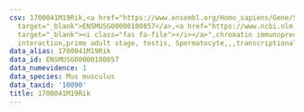 ```yaml
---
csv: 1700041M19Rik,<a href="https://www.ensembl.org/Homo_sapiens/Gene/Summary?db=core;g=ENSMUSG00000100857"
  target="_blank">ENSMUSG00000100857</a>,<a href="https://www.ncbi.nlm.nih.gov/pubmed/25450459"
  target="_blank"><i class="fas fa-file"></i></a>",chromatin immunoprecipitation assay,direct
  interaction,prime adult stage, testis, Spermatocyte,,,transcriptional regulation,
data_alias: 1700041M19Rik
data_id: ENSMUSG00000100857
data_numevidence: 1
data_species: Mus musculus
data_taxid: '10090'
title: 1700041M19Rik
---
```

